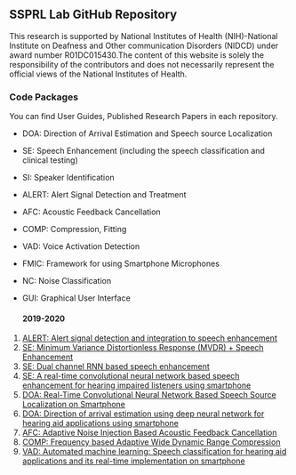 ## SSPRL Lab GitHub Repository

This research is supported by National Institutes of Health (NIH)-National Institute on Deafness and Other communication Disorders (NIDCD) under award number R01DC015430.The content of this website is solely the responsibility of the contributors and does not necessarily represent the official views of the National Institutes of Health.

### Code Packages

You can find User Guides, Published Research Papers in each repository.

- DOA: Direction of Arrival Estimation and Speech source Localization
- SE: Speech Enhancement (including the speech classification and clinical testing)
- SI: Speaker Identification
- ALERT: Alert Signal Detection and Treatment
- AFC: Acoustic Feedback Cancellation
- COMP: Compression, Fitting
- VAD: Voice Activation Detection
- FMIC: Framework for using Smartphone Microphones
- NC: Noise Classification
- GUI: Graphical User Interface

	#### 2019-2020

1. [ALERT: Alert signal detection and integration to speech enhancement](https://github.com/ssprl/Alert-signal-detector-and-separator)
2. [SE: Minimum Variance Distortionless Response (MVDR) + Speech Enhancement](https://github.com/ssprl/MVDR-Speech-Enhancement)
3. [SE: Dual channel RNN based speech enhancement]()
4. [SE: A real-time convolutional neural network based speech enhancement for hearing impaired listeners using smartphone](https://github.com/ssprl/Real-time-convolutional-neural-network-based-speech-enhancement)
5. [DOA: Real-Time Convolutional Neural Network Based Speech Source Localization on Smartphone](https://github.com/ssprl/Real-Time-Convolutional-Neural-Network-Based-Speech-Source-Localization-on-Smartphone)
6. [DOA: Direction of arrival estimation using deep neural network for hearing aid applications using smartphone](https://github.com/ssprl/Direction-of-arrival-estimation-using-deep-neural-network)
7. [AFC: Adaptive Noise Injection Based Acoustic Feedback Cancellation](https://github.com/ssprl/Acoustic-Feedback-Cancellation)
8. [COMP: Frequency based Adaptive Wide Dynamic Range Compression](https://github.com/ssprl/Adaptive-Multiband-Dynamic-Range-Compression)
9. [VAD: Automated machine learning: Speech classification for hearing aid applications and its real-time implementation on smartphone](https://github.com/ssprl/AutoML-based-Voice-Activity-Detector-VAD)